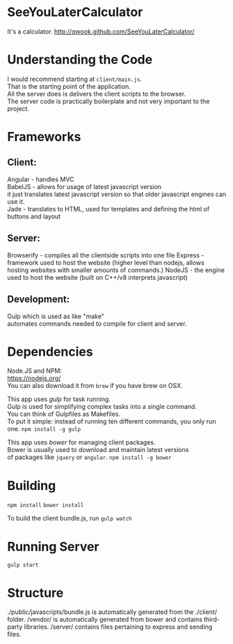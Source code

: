 # SeeYouLaterCalculator
It's a calculator. http://qwook.github.com/SeeYouLaterCalculator/

# Understanding the Code
I would recommend starting at `client/main.js`.  
That is the starting point of the application.  
All the server does is delivers the client scripts to the browser.  
The server code is practically boilerplate and not very important to the project.

# Frameworks
## Client:
Angular - handles MVC  
BabelJS - allows for usage of latest javascript version  
	it just translates latest javascript version so that older javascript engines can use it.  
Jade - translates to HTML, used for templates and defining the html of buttons and layout  
  
## Server:
Browserify - compiles all the clientside scripts into one file
Express - framework used to host the website (higher level than nodejs, allows hosting websites with smaller amounts of commands.)
NodeJS - the engine used to host the website (built on C++/v8 interprets javascript)
  
## Development:
Gulp which is used as like "make"  
	automates commands needed to compile for client and server.
  
# Dependencies
Node.JS and NPM:  
https://nodejs.org/  
You can also download it from `brew` if you have brew on OSX.

This app uses *gulp* for task running.  
Gulp is used for simplifying complex tasks into a single command.  
You can think of Gulpfiles as Makefiles.  
To put it simple: instead of running ten different commands, you only run one.
`npm install -g gulp`

This app uses *bower* for managing client packages.  
Bower is usually used to download and maintain latest versions  
of packages like `jquery` or `angular`.
`npm install -g bower`

# Building
`npm install`
`bower install`
  
To build the client bundle.js, run
`gulp watch`

# Running Server
`gulp start`

# Structure
./public/javascripts/bundle.js is automatically generated from the ./client/ folder.
/vendor/ is automatically generated from bower and contains third-party libraries.
/server/ contains files pertaining to express and sending files.